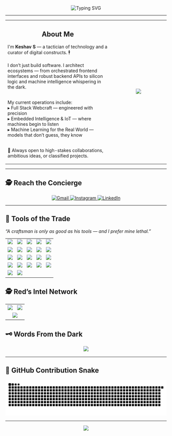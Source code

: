 <!-- Header Typing Animation -->
<div align="center">
<img src="https://readme-typing-svg.herokuapp.com?font=Press+Start+2P&duration=3000&pause=1000&color=F80000&center=true&vCenter=true&width=900&lines=They+call+me+Keshav+S;Concierge+of+Code+%7C+Architect+of+Logic;I+build+Systems+that+Speak%2C+Sense+%26+Solve..." alt="Typing SVG" />
</div>

---

<table>
  <tr>
    <td width="65%">
      <h2 align="center">About Me</h2>
      <p>
        I'm <strong>Keshav S</strong> — a tactician of technology and a curator of digital constructs. 🕴️<br><br>
I don’t just build software. I architect ecosystems — from orchestrated frontend interfaces and robust backend APIs to silicon logic and machine intelligence whispering in the dark.<br><br>

My current operations include:<br>
▸ Full Stack Webcraft — engineered with precision<br>
▸ Embedded Intelligence & IoT — where machines begin to listen<br>
▸ Machine Learning for the Real World — models that don’t guess, they know<br><br>

🤝 Always open to high-stakes collaborations, ambitious ideas, or classified projects.
      </p>
    </td>
    <td align="center" border="0">
  <img src="https://drive.google.com/uc?export=view&id=1EM5GajZ9baadIcoPHFDKuWcYUIFkuqhS" width="200px" />
    </td>
  </tr>
</table>

---

## 🕵️ Reach the Concierge

<p align="center">
  <a href="mailto:kodewithkeshav@gmail.com">
    <img src="https://img.shields.io/badge/Encrypted%20Mail-D14836?style=for-the-badge&logo=gmail&logoColor=white" alt="Gmail"/>
  </a>
  <a href="https://instagram.com/_.keshav1023.___">
    <img src="https://img.shields.io/badge/Follow%20the%20Trail-E4405F?style=for-the-badge&logo=instagram&logoColor=white" alt="Instagram"/>
  </a>
  <a href="https://linkedin.com/in/keshav-s-545345266">
    <img src="https://img.shields.io/badge/Professional%20Alias-0077B5?style=for-the-badge&logo=linkedin&logoColor=white" alt="LinkedIn"/>
  </a>
</p>



---

## 🧰 Tools of the Trade  
<em>“A craftsman is only as good as his tools — and I prefer mine lethal.”</em>  
<div align="center">

<table>
  <tr>
    <td><img src="https://img.shields.io/badge/C-252525?style=for-the-badge&logo=c&logoColor=white"/></td>
    <td><img src="https://img.shields.io/badge/C++-252525?style=for-the-badge&logo=c%2B%2B&logoColor=white"/></td>
    <td><img src="https://img.shields.io/badge/Python-111111?style=for-the-badge&logo=python&logoColor=ffdd54"/></td>
    <td><img src="https://img.shields.io/badge/Java-3C3C3C?style=for-the-badge&logo=openjdk&logoColor=white"/></td>
    <td><img src="https://img.shields.io/badge/Dart-1C1C1C?style=for-the-badge&logo=dart&logoColor=white"/></td>
  </tr>
  <tr>
    <td><img src="https://img.shields.io/badge/HTML5-7A0000?style=for-the-badge&logo=html5&logoColor=white"/></td>
    <td><img src="https://img.shields.io/badge/CSS3-003B73?style=for-the-badge&logo=css3&logoColor=white"/></td>
    <td><img src="https://img.shields.io/badge/JavaScript-000000?style=for-the-badge&logo=javascript&logoColor=F7DF1E"/></td>
    <td><img src="https://img.shields.io/badge/React-20232a?style=for-the-badge&logo=react&logoColor=61DAFB"/></td>
    <td><img src="https://img.shields.io/badge/Flutter-0A0A0A?style=for-the-badge&logo=flutter&logoColor=white"/></td>
  </tr>
  <tr>
    <td><img src="https://img.shields.io/badge/Node.js-263C2F?style=for-the-badge&logo=node.js&logoColor=white"/></td>
    <td><img src="https://img.shields.io/badge/Express.js-1B1B1B?style=for-the-badge&logo=express&logoColor=white"/></td>
    <td><img src="https://img.shields.io/badge/MongoDB-143328?style=for-the-badge&logo=mongodb&logoColor=white"/></td>
    <td><img src="https://img.shields.io/badge/MySQL-2E3A59?style=for-the-badge&logo=mysql&logoColor=white"/></td>
    <td><img src="https://img.shields.io/badge/Firebase-362213?style=for-the-badge&logo=firebase&logoColor=FFCA28"/></td>
  </tr>
  <tr>
    <td><img src="https://img.shields.io/badge/TailwindCSS-0A0F0F?style=for-the-badge&logo=tailwind-css&logoColor=38B2AC"/></td>
    <td><img src="https://img.shields.io/badge/Bootstrap-250055?style=for-the-badge&logo=bootstrap&logoColor=white"/></td>
    <td><img src="https://img.shields.io/badge/OpenCV-2E2E2E?style=for-the-badge&logo=opencv&logoColor=white"/></td>
    <td><img src="https://img.shields.io/badge/TensorFlow-300000?style=for-the-badge&logo=TensorFlow&logoColor=FF6F00"/></td>
    <td><img src="https://img.shields.io/badge/Numpy-1A1A1A?style=for-the-badge&logo=numpy&logoColor=white"/></td>
  </tr>
  <tr>
    <td><img src="https://img.shields.io/badge/Pandas-0A0A0A?style=for-the-badge&logo=pandas&logoColor=white"/></td>
    <td><img src="https://img.shields.io/badge/Matplotlib-191919?style=for-the-badge&logo=Matplotlib&logoColor=white"/></td>
  </tr>
</table>

</div>


## 🕵️ Red’s Intel Network

<div align="center">

  <table>
    <tr>
      <td align="center" width="50%">
        <img src="https://github-readme-stats.vercel.app/api?username=kodewithkeshav&show_icons=true&theme=radical&hide_border=false&count_private=true" width="95%" />
      </td>
      <td align="center" width="50%">
        <img src="https://nirzak-streak-stats.vercel.app/?user=kodewithkeshav&theme=radical&hide_border=false" width="95%" />
      </td>
    </tr>
    <tr>
      <td colspan="2" align="center">
        <img src="https://github-readme-activity-graph.vercel.app/graph?username=kodewithkeshav&theme=react-dark&bg_color=0D0D0D&hide_border=true&area=true&custom_title=Red’s%20Intel%20Network&area_color=F80000&color=F80000&line=F80000&point=FFFFFF" width="100%"/>
      </td>
    </tr>
  </table>

</div>

## 🗝️ Words From the Dark

<p align="center">
  <img src="https://quotes-github-readme.vercel.app/api?type=horizontal&theme=dark"/>
</p>

---

## 🐍 GitHub Contribution Snake

  <source media="(prefers-color-scheme: dark)" srcset="https://raw.githubusercontent.com/KodeWithKeshav/KodeWithKeshav/output/github-snake-dark.svg" />
  <source media="(prefers-color-scheme: light)" srcset="https://raw.githubusercontent.com/KodeWithKeshav/KodeWithKeshav/output/github-snake.svg" />
  <img alt="GitHub Snake Animation" src="https://raw.githubusercontent.com/KodeWithKeshav/KodeWithKeshav/output/github-snake.svg" />


---

<p align="center">
  <img src="https://capsule-render.vercel.app/api?type=waving&color=gradient&height=100&section=footer"/>
</p>

